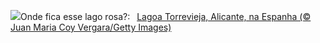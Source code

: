 ![](https://www.bing.com/th?id=OHR.LasLagunas_PT-BR7962535557_UHD.jpg&w=1000)Onde fica esse lago rosa?:&nbsp;&ensp;[Lagoa Torrevieja, Alicante, na Espanha (© Juan Maria Coy Vergara/Getty Images)](https://www.bing.com/th?id=OHR.LasLagunas_PT-BR7962535557_UHD.jpg)
<br><br/>
